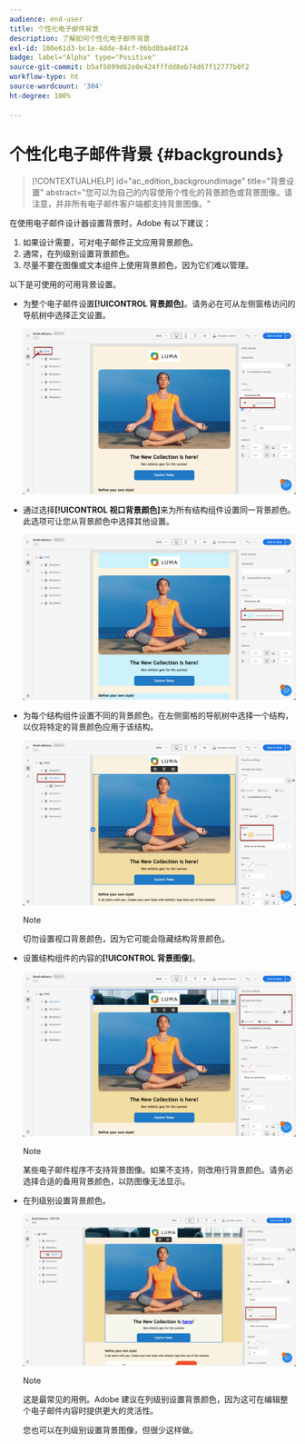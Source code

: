 ```yaml
---
audience: end-user
title: 个性化电子邮件背景
description: 了解如何个性化电子邮件背景
exl-id: 180e61d3-bc1e-4dde-84cf-06bd8ba4d724
badge: label="Alpha" type="Positive"
source-git-commit: b5af5099d62e0e424fffdd8eb74d67f12777b0f2
workflow-type: ht
source-wordcount: '304'
ht-degree: 100%

---
```


# 个性化电子邮件背景 {#backgrounds}

>[!CONTEXTUALHELP]
>id="ac_edition_backgroundimage"
>title="背景设置"
>abstract="您可以为自己的内容使用个性化的背景颜色或背景图像。请注意，并非所有电子邮件客户端都支持背景图像。"

在使用电子邮件设计器设置背景时，Adobe 有以下建议：

1. 如果设计需要，可对电子邮件正文应用背景颜色。
1. 通常，在列级别设置背景颜色。
1. 尽量不要在图像或文本组件上使用背景颜色，因为它们难以管理。

以下是可使用的可用背景设置。

* 为整个电子邮件设置&#x200B;**[!UICONTROL 背景颜色]**。请务必在可从左侧窗格访问的导航树中选择正文设置。

   ![](assets/background_1.png)

* 通过选择&#x200B;**[!UICONTROL 视口背景颜色]**&#x200B;来为所有结构组件设置同一背景颜色。此选项可让您从背景颜色中选择其他设置。

   ![](assets/background_2.png)

* 为每个结构组件设置不同的背景颜色。在左侧窗格的导航树中选择一个结构，以仅将特定的背景颜色应用于该结构。

   ![](assets/background_3.png)

   >[!NOTE]
   >
   >切勿设置视口背景颜色，因为它可能会隐藏结构背景颜色。

* 设置结构组件的内容的&#x200B;**[!UICONTROL 背景图像]**。

   ![](assets/background_4.png)

   >[!NOTE]
   >
   >某些电子邮件程序不支持背景图像。如果不支持，则改用行背景颜色。请务必选择合适的备用背景颜色，以防图像无法显示。

* 在列级别设置背景颜色。

   ![](assets/background_5.png)

   >[!NOTE]
   >
   >这是最常见的用例。Adobe 建议在列级别设置背景颜色，因为这可在编辑整个电子邮件内容时提供更大的灵活性。

   您也可以在列级别设置背景图像，但很少这样做。

